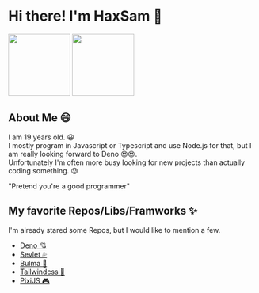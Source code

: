 # Hi there! I'm HaxSam 👋

<p>
<img height="125" src="https://github-readme-stats.vercel.app/api?username=HaxSam&count_private=true&show_icons=true&custom_title=Github%20Status&show=issues&theme=radical" />
<img height="125" src="https://github-readme-stats.vercel.app/api/top-langs/?username=HaxSam&layout=compact&theme=radical" />
</p>

## About Me 😄

I am 19 years old. 😀 </br>
I mostly program in Javascript or Typescript and use Node.js for that, but I am really looking forward to Deno 😍😍. </br>
Unfortunately I'm often more busy looking for new projects than actually coding something. 😓 </br>

"Pretend you're a good programmer"

## My favorite Repos/Libs/Framworks ✨
I'm already stared some Repos, but I would like to mention a few.

- [Deno 💘](https://deno.land/)
- [Sevlet 💦](https://svelte.dev/)
- [Bulma 🧃](https://bulma.io/)
- [Tailwindcss 🍃](https://tailwindcss.com/)
- [PixiJS 🎮](https://www.pixijs.com/)

<!--
**HaxSam/HaxSam** is a ✨ _special_ ✨ repository because its `README.md` (this file) appears on your GitHub profile.

Here are some ideas to get you started:

- 🔭 I’m currently working on ...
- 🌱 I’m currently learning ...
- 👯 I’m looking to collaborate on ...
- 🤔 I’m looking for help with ...
- 💬 Ask me about ...
- 📫 How to reach me: ...
- 😄 Pronouns: ...
- ⚡ Fun fact: ...
-->
